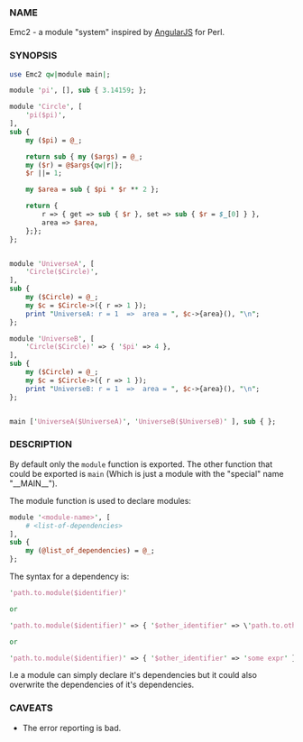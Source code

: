 ### NAME
Emc2 - a module "system" inspired by [AngularJS](https://angularjs.org/) for Perl.

### SYNOPSIS
```perl
use Emc2 qw|module main|;

module 'pi', [], sub { 3.14159; };

module 'Circle', [
    'pi($pi)',
],
sub {
    my ($pi) = @_;

    return sub { my ($args) = @_;
    my ($r) = @$args{qw|r|};
    $r ||= 1;

    my $area = sub { $pi * $r ** 2 };

    return {
        r => { get => sub { $r }, set => sub { $r = $_[0] } },
        area => $area,
    };};
};


module 'UniverseA', [
    'Circle($Circle)',
],
sub {
    my ($Circle) = @_;
    my $c = $Circle->({ r => 1 });
    print "UniverseA: r = 1  =>  area = ", $c->{area}(), "\n";
};

module 'UniverseB', [
    'Circle($Circle)' => { '$pi' => 4 },
],
sub {
    my ($Circle) = @_;
    my $c = $Circle->({ r => 1 });
    print "UniverseB: r = 1  =>  area = ", $c->{area}(), "\n";
};


main ['UniverseA($UniverseA)', 'UniverseB($UniverseB)' ], sub { };
```

### DESCRIPTION
By default only the ```module``` function is exported. The other function that could be exported is ```main``` (Which is just a module with the "special" name "\_\_MAIN__").

The module function is used to declare modules:
```perl
module '<module-name>', [
    # <list-of-dependencies>
],
sub {
    my (@list_of_dependencies) = @_;
};
```

The syntax for a dependency is:
```perl
'path.to.module($identifier)'

or

'path.to.module($identifier)' => { '$other_identifier' => \'path.to.other.module' } # note the SCALAR ref

or

'path.to.module($identifier)' => { '$other_identifier' => 'some expr' }
```

I.e a module can simply declare it's dependencies but it could also overwrite
the dependencies of it's dependencies.

### CAVEATS
* The error reporting is bad.
